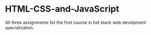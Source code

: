 # HTML-CSS-and-JavaScript
All three assignments for the first course in full stack web develpment specialization.
